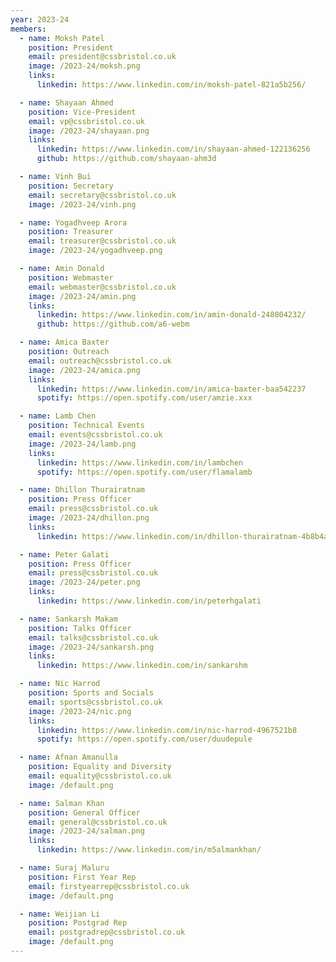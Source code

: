 ```yaml
---
year: 2023-24
members:
  - name: Moksh Patel
    position: President
    email: president@cssbristol.co.uk
    image: /2023-24/moksh.png
    links:
      linkedin: https://www.linkedin.com/in/moksh-patel-821a5b256/

  - name: Shayaan Ahmed
    position: Vice-President
    email: vp@cssbristol.co.uk
    image: /2023-24/shayaan.png
    links:
      linkedin: https://www.linkedin.com/in/shayaan-ahmed-122136256
      github: https://github.com/shayaan-ahm3d

  - name: Vinh Bui
    position: Secretary
    email: secretary@cssbristol.co.uk
    image: /2023-24/vinh.png

  - name: Yogadhveep Arora
    position: Treasurer
    email: treasurer@cssbristol.co.uk
    image: /2023-24/yogadhveep.png

  - name: Amin Donald
    position: Webmaster
    email: webmaster@cssbristol.co.uk
    image: /2023-24/amin.png
    links:
      linkedin: https://www.linkedin.com/in/amin-donald-248804232/
      github: https://github.com/a6-webm

  - name: Amica Baxter
    position: Outreach
    email: outreach@cssbristol.co.uk
    image: /2023-24/amica.png
    links:
      linkedin: https://www.linkedin.com/in/amica-baxter-baa542237
      spotify: https://open.spotify.com/user/amzie.xxx

  - name: Lamb Chen
    position: Technical Events
    email: events@cssbristol.co.uk
    image: /2023-24/lamb.png
    links:
      linkedin: https://www.linkedin.com/in/lambchen
      spotify: https://open.spotify.com/user/flamalamb

  - name: Dhillon Thurairatnam
    position: Press Officer
    email: press@cssbristol.co.uk
    image: /2023-24/dhillon.png
    links:
      linkedin: https://www.linkedin.com/in/dhillon-thurairatnam-4b8b4a20b/

  - name: Peter Galati
    position: Press Officer
    email: press@cssbristol.co.uk
    image: /2023-24/peter.png
    links:
      linkedin: https://www.linkedin.com/in/peterhgalati

  - name: Sankarsh Makam
    position: Talks Officer
    email: talks@cssbristol.co.uk
    image: /2023-24/sankarsh.png
    links:
      linkedin: https://www.linkedin.com/in/sankarshm

  - name: Nic Harrod
    position: Sports and Socials
    email: sports@cssbristol.co.uk
    image: /2023-24/nic.png
    links:
      linkedin: https://www.linkedin.com/in/nic-harrod-4967521b8
      spotify: https://open.spotify.com/user/duudepule

  - name: Afnan Amanulla
    position: Equality and Diversity
    email: equality@cssbristol.co.uk
    image: /default.png

  - name: Salman Khan
    position: General Officer
    email: general@cssbristol.co.uk
    image: /2023-24/salman.png
    links:
      linkedin: https://www.linkedin.com/in/m5almankhan/

  - name: Suraj Maluru
    position: First Year Rep
    email: firstyearrep@cssbristol.co.uk
    image: /default.png

  - name: Weijian Li
    position: Postgrad Rep
    email: postgradrep@cssbristol.co.uk
    image: /default.png
---
```

